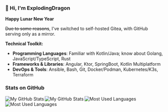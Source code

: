 ### 👋 Hi, I'm ExplodingDragon

**Happy Lunar New Year**

~~Due to some reasons~~, I've switched to self-hosted Gitea, with GitHub serving only as a mirror.

**Technical Toolkit:**

- **Programming Languages**: Familiar with Kotlin/Java; know about Golang, JavaScript/TypeScript, Rust
- **Frameworks & Libraries**: Angular, Ktor, SpringBoot, Kotlin Multiplatform
- **DevOps & Tools**: Ansible, Bash, Git, Docker/Podman, Kubernetes/K3s, Terraform

### Stats on GitHub

<a href="https://github.com/ExplodingDragon#gh-light-mode-only">
  <img src="https://github-readme-stats.vercel.app/api?username=ExplodingDragon&count_private=true&show_icons=true&rank_icon=github&theme=light#gh-light-mode-only" align="left" alt="My GitHub Stats" />
  <img src="https://github-readme-stats.vercel.app/api/top-langs/?username=ExplodingDragon&layout=compact&langs_count=8&theme=light#gh-light-mode-only" align="left" alt="My GitHub Stats" />
</a>
<a href="https://github.com/ExplodingDragon#gh-dark-mode-only">
  <img src="https://github-readme-stats.vercel.app/api?username=ExplodingDragon&count_private=true&show_icons=true&rank_icon=github&theme=dark#gh-dark-mode-only" align="left" alt="Most Used Languages" />
  <img src="https://github-readme-stats.vercel.app/api/top-langs/?username=ExplodingDragon&layout=compact&langs_count=8&theme=dark#gh-dark-mode-only" align="left" alt="Most Used Languages" />
</a>
